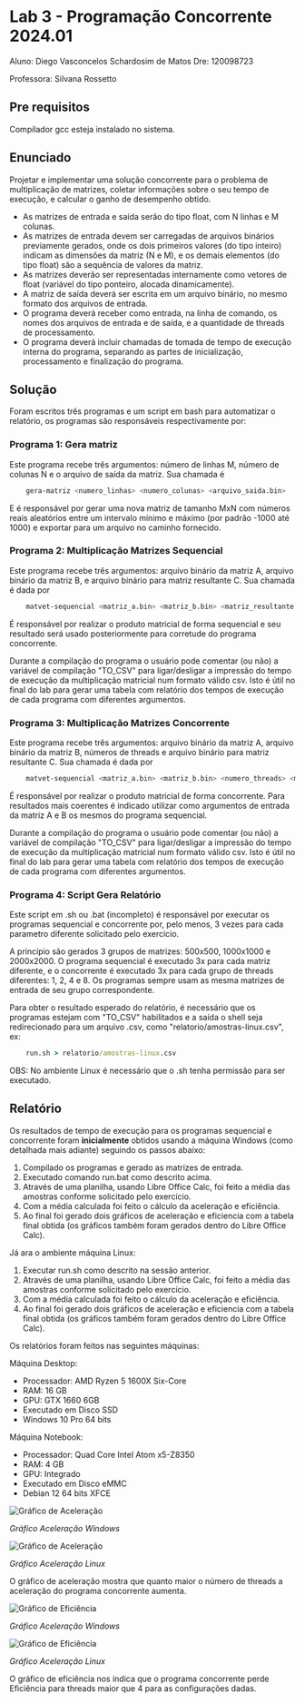 # Lab 3 - Programação Concorrente 2024.01
Aluno: Diego Vasconcelos Schardosim de Matos
Dre: 120098723

Professora: Silvana Rossetto

## Pre requisitos

Compilador gcc esteja instalado no sistema.

## Enunciado
Projetar e implementar uma solução concorrente para o problema de multiplicação
de matrizes, coletar informações sobre o seu tempo de execução, e calcular o ganho de
desempenho obtido.

- As matrizes de entrada e saı́da serão do tipo float, com N linhas e M colunas.
- As matrizes de entrada devem ser carregadas de arquivos binários previamente
gerados, onde os dois primeiros valores (do tipo inteiro) indicam as dimensões da
matriz (N e M), e os demais elementos (do tipo float) são a sequência de valores
da matriz.
- As matrizes deverão ser representadas internamente como vetores de float (variável
do tipo ponteiro, alocada dinamicamente).
- A matriz de saı́da deverá ser escrita em um arquivo binário, no mesmo formato
dos arquivos de entrada.
- O programa deverá receber como entrada, na linha de comando, os nomes dos
arquivos de entrada e de saı́da, e a quantidade de threads de processamento.
- O programa deverá incluir chamadas de tomada de tempo de execução interna
do programa, separando as partes de inicialização, processamento e finalização
do programa.

## Solução
Foram escritos três programas e um script em bash para automatizar o relatório, os programas são responsáveis respectivamente por:

### Programa 1: Gera matriz
Este programa recebe três argumentos: número de linhas M, número de colunas N e o arquivo de saída da matriz. Sua chamada é

```bash
    gera-matriz <numero_linhas> <numero_colunas> <arquivo_saida.bin>
```
  
E é responsável por gerar uma nova matriz de tamanho MxN com números reais aleatórios entre um intervalo mínimo e máximo (por padrão -1000 até 1000) e exportar para um arquivo no caminho fornecido.

### Programa 2: Multiplicação Matrizes Sequencial
Este programa recebe três argumentos: arquivo binário da matriz A, arquivo binário da matriz B, e arquivo binário para matriz resultante C. Sua chamada é dada por

```bash
    matvet-sequencial <matriz_a.bin> <matriz_b.bin> <matriz_resultante.bin>.
```

É responsável por realizar o produto matricial de forma sequencial e seu resultado será usado posteriormente para corretude do programa concorrente.

Durante a compilação do programa o usuário pode comentar (ou não) a variável de compilação "TO_CSV" para ligar/desligar a impressão do tempo de execução da multiplicação matricial num formato válido csv. Isto é útil no final do lab para gerar uma tabela com relatório dos tempos de execução de cada programa com diferentes argumentos.

### Programa 3: Multiplicação Matrizes Concorrente
Este programa recebe três argumentos: arquivo binário da matriz A, arquivo binário da matriz B, números de threads e arquivo binário para matriz resultante C. Sua chamada é dada por

```bash
    matvet-sequencial <matriz_a.bin> <matriz_b.bin> <numero_threads> <matriz_resultante.bin>.
```

É responsável por realizar o produto matricial de forma concorrente. Para resultados mais coerentes é indicado utilizar como argumentos de entrada da matriz A e B os mesmos do programa sequencial.

Durante a compilação do programa o usuário pode comentar (ou não) a variável de compilação "TO_CSV" para ligar/desligar a impressão do tempo de execução da multiplicação matricial num formato válido csv. Isto é útil no final do lab para gerar uma tabela com relatório dos tempos de execução de cada programa com diferentes argumentos.


### Programa 4: Script Gera Relatório
Este script em .sh ou .bat (incompleto) é responsável por executar os programas sequencial e concorrente por, pelo menos, 3 vezes para cada parametro diferente solicitado pelo exercício.

A princípio são gerados 3 grupos de matrizes: 500x500, 1000x1000 e 2000x2000. O programa sequencial é executado 3x para cada matriz diferente, e o concorrente é executado 3x para cada grupo de threads diferentes: 1, 2, 4 e 8. Os programas sempre usam as mesma matrizes de entrada de seu grupo correspondente.

Para obter o resultado esperado do relatório, é necessário que os programas estejam com "TO_CSV" habilitados e a saída o shell seja redirecionado para um arquivo .csv, como "relatorio/amostras-linux.csv", ex:

```cmd
    run.sh > relatorio/amostras-linux.csv
```

OBS: No ambiente Linux é necessário que o .sh tenha permissão para ser executado.

## Relatório
Os resultados de tempo de execução para os programas sequencial e concorrente foram **inicialmente** obtidos usando a máquina Windows (como detalhada mais adiante) seguindo os passos abaixo:

1. Compilado os programas e gerado as matrizes de entrada.
2. Executado comando run.bat como descrito acima.
3. Através de uma planilha, usando Libre Office Calc, foi feito a média das amostras conforme solicitado pelo exercício.
4. Com a média calculada foi feito o cálculo da aceleração e eficiência.
5. Ao final foi gerado dois gráficos de aceleração e eficiencia com a tabela final obtida (os gráficos também foram gerados dentro do Libre Office Calc).

Já ara o ambiente máquina Linux:
1. Executar run.sh como descrito na sessão anterior.
2. Através de uma planilha, usando Libre Office Calc, foi feito a média das amostras conforme solicitado pelo exercício.
3. Com a média calculada foi feito o cálculo da aceleração e eficiência.
4. Ao final foi gerado dois gráficos de aceleração e eficiencia com a tabela final obtida (os gráficos também foram gerados dentro do Libre Office Calc).

Os relatórios foram feitos nas seguintes máquinas:

Máquina Desktop:
- Processador: AMD Ryzen 5 1600X Six-Core 
- RAM: 16 GB
- GPU: GTX 1660 6GB
- Executado em Disco SSD
- Windows 10 Pro 64 bits

Máquina Notebook:
- Processador: Quad Core Intel Atom x5-Z8350
- RAM: 4 GB
- GPU: Integrado
- Executado em Disco eMMC
- Debian 12 64 bits XFCE

![Gráfico de Aceleração](./relatorio/grafico-aceleracao-windows.png "Gráfico Aceleração Windows")

*Gráfico Aceleração Windows*

![Gráfico de Aceleração](./relatorio/grafico-aceleracao-windows.png "Gráfico Aceleração Linux")

*Gráfico Aceleração Linux*

O gráfico de aceleração mostra que quanto maior o número de threads a aceleração do programa concorrente aumenta.

![Gráfico de Eficiência](./relatorio/grafico-eficiencia-windows.png "Gráfico Eficiência Windows")

*Gráfico Aceleração Windows*

![Gráfico de Eficiência](./relatorio/grafico-eficiencia-windows.png "Gráfico Eficiência Linux")

*Gráfico Aceleração Linux*

O gráfico de eficiência nos indica que o programa concorrente perde Eficiência para threads maior que 4 para as configurações dadas.
